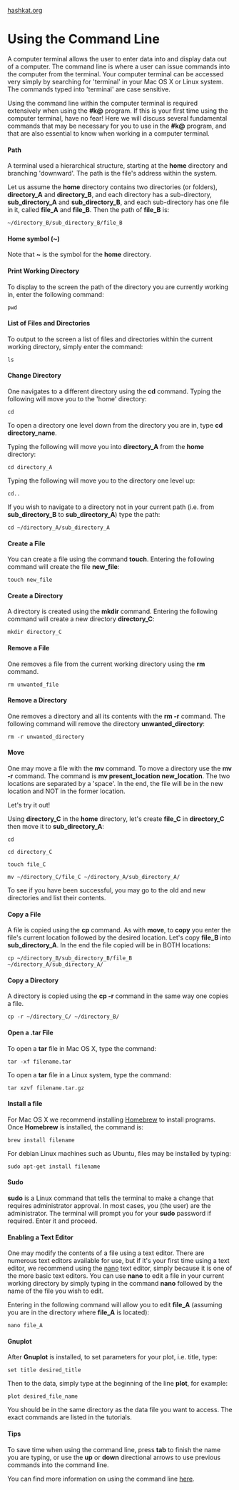 [hashkat.org](http://hashkat.org)

# Using the Command Line

A computer terminal allows the user to enter data into and display data out of a computer. The command line is where a user can issue commands into the computer from the terminal. Your computer terminal can be accessed very simply by searching for 'terminal' in your Mac OS X or Linux system.  The commands typed into 'terminal' are case sensitive.

Using the command line within the computer terminal is required extensively when using the **#k@** program. If this is your first time using the computer terminal, have no fear! Here we will discuss several fundamental commands that may be necessary for you to use in the **#k@** program, and that are also essential to know when working in a computer terminal.

#### Path

A terminal used a hierarchical structure, starting at the **home** directory and branching 'downward'.  The path is the file's address within the system.  

Let us assume the **home** directory contains two directories (or folders), **directory_A** and **directory_B**, and each directory has a sub-directory, **sub_directory_A** and **sub_directory_B**, and each sub-directory has one file in it, called **file_A** and **file_B**. 
Then the path of **file_B** is:

`~/directory_B/sub_directory_B/file_B`

#### Home symbol (~)

Note that **~** is the symbol for the **home** directory.

#### Print Working Directory

To display to the screen the path of the directory you are currently working in, enter the following command:

`pwd`

#### List of Files and Directories

To output to the screen a list of files and directories within the current working directory, simply enter the command:

`ls`

#### Change Directory

One navigates to a different directory using the **cd** command. Typing the following will move you to the 'home' directory:

`cd`

To open a directory one level down from the directory you are in, type **cd directory_name**. 

Typing the following will move you into **directory_A** from the **home** directory:

`cd directory_A`

Typing the following will move you to the directory one level up:

`cd..`

If you wish to navigate to a directory not in your current path (i.e. from **sub_directory_B** to **sub_directory_A**) type the path:

`cd ~/directory_A/sub_directory_A`

#### Create a File

You can create a file using the command **touch**. Entering the following command will create the file **new_file**:

`touch new_file`

#### Create a Directory

A directory is created using the **mkdir** command. Entering the following command will create a new directory **directory_C**:

`mkdir directory_C`

#### Remove a File

One removes a file from the current working directory using the **rm** command. 

`rm unwanted_file`

#### Remove a Directory

One removes a directory and all its contents with the **rm -r** command. The following command will remove the directory **unwanted_directory**:

`rm -r unwanted_directory`

#### Move

One may move a file with the **mv** command.  To move a directory use the **mv -r** command.  The command is **mv present_location new_location**.  The two locations are separated by a 'space'. In the end, the file will be in the new location and NOT in the former location.

Let's try it out!

Using **directory_C** in the **home** directory, let's create **file_C** in **directory_C** then move it to **sub_directory_A**:

`cd`

`cd directory_C`

`touch file_C`

`mv ~/directory_C/file_C ~/directory_A/sub_directory_A/`

To see if you have been successful, you may go to the old and new directories and list their contents. 

#### Copy a File

A file is copied using the **cp** command.  As with **move**, to **copy** you enter the file's current location followed by the desired location. Let's copy **file_B** into **sub_directory_A**.  In the end the file copied will be in BOTH locations:

`cp ~/directory_B/sub_directory_B/file_B  ~/directory_A/sub_directory_A/`

#### Copy a Directory

A directory is copied using the **cp -r** command in the same way one copies a file.  

`cp -r ~/directory_C/ ~/directory_B/`

#### Open a .tar File

To open a **tar** file in Mac OS X, type the command:

`tar -xf filename.tar`

To open a **tar** file in a Linux system, type the command:

`tar xzvf filename.tar.gz`

#### Install a file

For Mac OS X we recommend installing [Homebrew](http://brew.sh/) to install programs. Once **Homebrew** is installed, the command is:

`brew install filename`

For debian Linux machines such as Ubuntu, files may be installed by typing:

`sudo apt-get install filename`

#### Sudo

**sudo** is a Linux command that tells the terminal to make a change that requires administrator approval. In most cases, you (the user) are the administrator. The terminal will prompt you for your **sudo** password if required. Enter it and proceed.  

#### Enabling a Text Editor

One may modify the contents of a file using a text editor. There are numerous text editors available for use, but if it's your first time using a text editor, we recommend using the [nano](http://www.nano-editor.org/) text editor, simply because it is one of the more basic text editors. You can use **nano** to edit a file in your current working directory by simply typing in the command **nano** followed by the name of the file you wish to edit.  

Entering in the following command will allow you to edit **file_A** (assuming you are in the directory where **file_A** is located):

`nano file_A`

#### Gnuplot

After **Gnuplot** is installed, to set parameters for your plot, i.e. title, type:

`set title desired_title`

Then to the data, simply type at the beginning of the line **plot**, for example:

`plot desired_file_name` 

You should be in the same directory as the data file you want to access.  The exact commands are listed in the tutorials.

#### Tips

To save time when using the command line, press **tab** to finish the name you are typing, or use the **up** or **down** directional arrows to use previous commands into the command line.

You can find more information on using the command line [here](http://cli.learncodethehardway.org/book/).